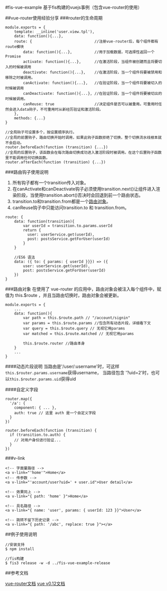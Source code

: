 #fis-vue-example
基于fis构建的vuejs事例（包含vue-router的使用）

##vue-router使用经验分享
###router的生命周期

```
module.exports = {
    template: __inline('user.view.tpl'),
    data: function(){...},
    route: {                            //注册vue-router后，每个组件都有route模块
        data: function(){...},          //用于加载数据，可选择性返回一个Promise
        activate: function(){...},      //在激活阶段，当组件被创建而且将要切入的时候被调用
        deactivate: function(){...},    //在激活阶段，当一个组件将要被禁用和移除之时被调用。
        canActivate: function(){...},   //在验证阶段，当一个组件将要被切入的时候被调用
        canDeactivate: function(){...}, //在验证阶段，当一个组件将要被切出的时候被调用。
        canReuse: true                  //决定组件是否可以被重用。可重用时任然会进入data钩子，不可重用时从新经历验证和激活阶段。
    },
    methods: {...}
}

//全局钩子可设置多个，按设置顺序执行。
//全局的前置钩子，路由切换开始时调用，如果此钩子函数拒绝了切换，整个切换流水线根本就不会启动。
router.beforeEach(function (transition) {...})
//全局的后置钩子，该函数会在每次路由切换成功进入激活阶段时被调用。在这个后置钩子函数里不能调用任何切换函数。
router.afterEach(function (transition) {...})
```

###路由钩子使用说明

1. 所有钩子都有一个transition传入对象。
2. 在canActivate和canDeactivate钩子必须使用transition.next()让组件进入渲染阶段，当使用transition.abort()否决时会回退到前一个路由状态。
3. transition.to和transition.from都是一个[路由对象](#_2)。
4. canReuse钩子中只能访问transition.to 和 transition.from。

```
route: {
    data: function(transition){
        var userId = transition.to.params.userId
        return {
          user: userService.get(userId),
          post: postsService.getForUser(userId)
        }
    }
    
    //ES6 语法
    data: ({ to: { params: { userId }}}) => ({
        user: userService.get(userId),
        post: postsService.getForUser(userId)
    })
}
```

###路由对象
在使用了 vue-router 的应用中，路由对象会被注入每个组件中，赋值为 this.$route ，并且当路由切换时，路由对象会被更新。

```
module.exports = {
    ...
    data: function(){
        var path = this.$route.path // "/account/signin"
        var params = this.$route.params //包含所有动态片段，详细看下文
        var query = this.$route.query // 无视它用params
        var matched = this.$route.matched // 无视它用params

        this.$route.router //路由本身
    }
    ...
}

```

####动态片段说明
当路由是'/user/:username'时，可这样`this.$router.params.username`获得username，
当路径包含 '?uid=2'时，也可以`this.$router.params.uid`获得uid

####自定义字段
```
router.map({
  '/a': {
    component: { ... },
    auth: true // 这里 auth 是一个自定义字段
  }
})

router.beforeEach(function (transition) {
  if (transition.to.auth) {
    // 对用户身份进行验证...
  }
})
```

###v-link
```
<!-- 字面量路径 -->
<a v-link="'home'">Home</a>
<!-- 传参数 -->
<a v-link="'account/user?uid=' + user.id">User detail</a>

<!-- 效果同上 -->
<a v-link="{ path: 'home' }">Home</a>

<!-- 具名路径 -->
<a v-link="{ name: 'user', params: { userId: 123 }}">User</a>

<!-- 跳转不留下历史记录 -->
<a v-link="{ path: '/abc', replace: true }"></a>
```


##例子使用说明

```
//安装支持
$ npm install

//fis构建
$ fis3 release -w -d ../fis-vue-example-release

```

##参考文档

[vue-router文档](http://vuejs.github.io/vue-router/zh-cn/index.html)
[vue v0.12文档](http://cn.vuejs.org/)